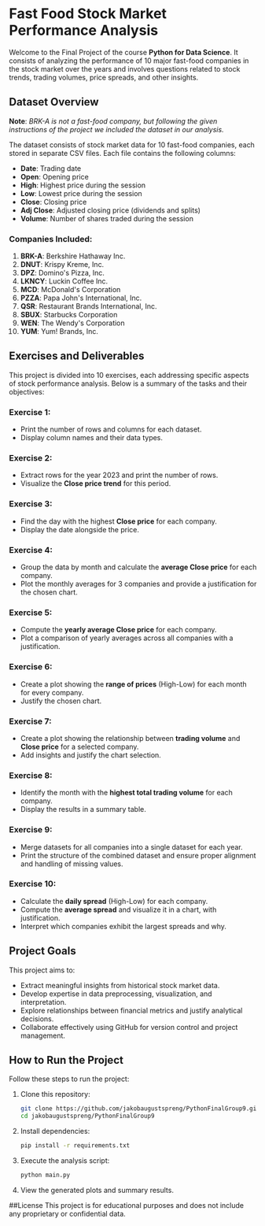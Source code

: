 # Fast Food Stock Market Performance Analysis

Welcome to the Final Project of the course **Python for Data Science**. It consists of analyzing the performance of 10 major fast-food companies in the stock market over the years and involves questions related to stock trends, trading volumes, price spreads, and other insights. 

## Dataset Overview

**Note**: *BRK-A is not a fast-food company, but following the given instructions of the project we included the dataset in our analysis.*


The dataset consists of stock market data for 10 fast-food companies, each stored in separate CSV files. Each file contains the following columns:

- **Date**: Trading date
- **Open**: Opening price
- **High**: Highest price during the session
- **Low**: Lowest price during the session
- **Close**: Closing price
- **Adj Close**: Adjusted closing price (dividends and splits)
- **Volume**: Number of shares traded during the session

### Companies Included:
1. **BRK-A**: Berkshire Hathaway Inc.
2. **DNUT**: Krispy Kreme, Inc.
3. **DPZ**: Domino's Pizza, Inc.
4. **LKNCY**: Luckin Coffee Inc.
5. **MCD**: McDonald's Corporation
6. **PZZA**: Papa John's International, Inc.
7. **QSR**: Restaurant Brands International, Inc.
8. **SBUX**: Starbucks Corporation
9. **WEN**: The Wendy's Corporation
10. **YUM**: Yum! Brands, Inc.

## Exercises and Deliverables

This project is divided into 10 exercises, each addressing specific aspects of stock performance analysis. Below is a summary of the tasks and their objectives:

### Exercise 1:
- Print the number of rows and columns for each dataset.
- Display column names and their data types.

### Exercise 2:
- Extract rows for the year 2023 and print the number of rows.
- Visualize the **Close price trend** for this period.

### Exercise 3:
- Find the day with the highest **Close price** for each company.
- Display the date alongside the price.

### Exercise 4:
- Group the data by month and calculate the **average Close price** for each company.
- Plot the monthly averages for 3 companies and provide a justification for the chosen chart.

### Exercise 5:
- Compute the **yearly average Close price** for each company.
- Plot a comparison of yearly averages across all companies with a justification.

### Exercise 6:
- Create a plot showing the **range of prices** (High-Low) for each month for every company.
- Justify the chosen chart.

### Exercise 7:
- Create a plot showing the relationship between **trading volume** and **Close price** for a selected company.
- Add insights and justify the chart selection.

### Exercise 8:
- Identify the month with the **highest total trading volume** for each company.
- Display the results in a summary table.

### Exercise 9:
- Merge datasets for all companies into a single dataset for each year.
- Print the structure of the combined dataset and ensure proper alignment and handling of missing values.

### Exercise 10:
- Calculate the **daily spread** (High-Low) for each company.
- Compute the **average spread** and visualize it in a chart, with justification.
- Interpret which companies exhibit the largest spreads and why.

## Project Goals

This project aims to:
- Extract meaningful insights from historical stock market data.
- Develop expertise in data preprocessing, visualization, and interpretation.
- Explore relationships between financial metrics and justify analytical decisions.
- Collaborate effectively using GitHub for version control and project management.

## How to Run the Project

Follow these steps to run the project:

1. Clone this repository:
   	```bash
   	git clone https://github.com/jakobaugustspreng/PythonFinalGroup9.git
   	cd jakobaugustspreng/PythonFinalGroup9

2. Install dependencies:
   	```bash
	pip install -r requirements.txt

3. Execute the analysis script:
	```bash
	python main.py

4. View the generated plots and summary results.

##License
This project is for educational purposes and does not include any proprietary or confidential data.


